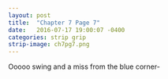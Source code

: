 ```yaml
---
layout: post
title:  "Chapter 7 Page 7"
date:   2016-07-17 19:00:07 -0400
categories: strip grip
strip-image: ch7pg7.png
---
```

Ooooo swing and a miss from the blue corner-
